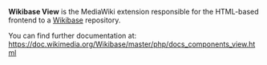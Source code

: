 **Wikibase View** is the MediaWiki extension responsible for the HTML-based frontend to a [Wikibase](http://wikiba.se/) repository.

You can find further documentation at: https://doc.wikimedia.org/Wikibase/master/php/docs_components_view.html
